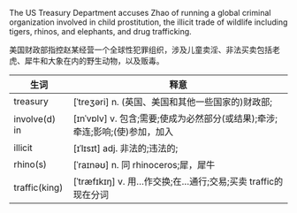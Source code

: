 The US Treasury Department accuses Zhao of running a global criminal organization involved in child prostitution, the illicit trade of wildlife including tigers, rhinos, and elephants, and drug trafficking.

美国财政部指控赵某经营一个全球性犯罪组织，涉及儿童卖淫、非法买卖包括老虎、犀牛和大象在内的野生动物，以及贩毒。

| 生词          | 释意                                                         |
| ------------- | ------------------------------------------------------------ |
| treasury      | [ˈtreʒəri] n. (英国、美国和其他一些国家的)财政部;            |
| involve(d) in | [ɪnˈvɒlv] v. 包含;需要;使成为必然部分(或结果);牵涉;牵连;影响;(使)参加，加入 |
| illicit       | [ɪˈlɪsɪt] adj. 非法的;违法的;                                |
| rhino(s)      | [ˈraɪnəʊ] n. 同 rhinoceros;犀，犀牛                          |
| traffic(king) | [ˈtræfɪkɪŋ] v. 用…作交换;在…通行;交易;买卖 traffic的现在分词 |

